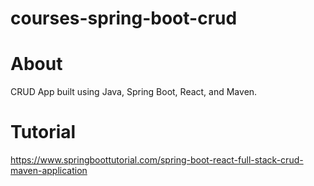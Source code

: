 # courses-spring-boot-crud

# About
CRUD App built using Java, Spring Boot, React, and Maven.

# Tutorial
https://www.springboottutorial.com/spring-boot-react-full-stack-crud-maven-application
